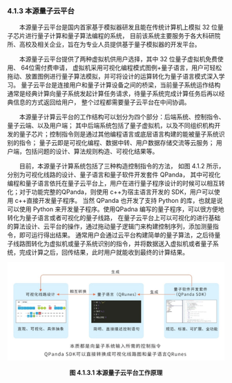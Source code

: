 ### 4.1.3 本源量子云平台

&emsp;&emsp;本源量子云平台是国内首家基于模拟器研发且能在传统计算机上模拟 32 位量子芯片进行量子计算和量子算法编程的系统，
目前该系统主要服务于各大科研院所、高校及相关企业，旨在为专业人员提供基于量子模拟器的开发平台。

&emsp;&emsp;本源量子云平台提供了两种虚拟机供用户选择，其中 32 位量子虚拟机免费使用、 64位需付费申请，
虚拟机采用可视化编程模式图例+量子语言，用户可轻松拖动、放置图例进行量子算法模拟，并可将设计的运算转化为量子语言模式深入学习。
量子云平台是连接用户和量子计算设备之间的桥梁，当前量子系统运作结构通常是经典计算向量子系统发起计算任务请求，待量子系统完成计算任务后再以经典信息的方式返回给用户，
整个过程都需要量子云平台在中间协调。

&emsp;&emsp;本源量子计算云平台的工作结构可以划分为四个部分：后端系统、控制指令、量子云端、以及用户端；
其中后端系统包括了量子虚拟机，以及不同组织机构开发的量子芯片；控制指令则是通过其他编程语言或底层语言构建的能被量子系统识别的指令； 
量子云即是可视化编程、数据中转、用户数据存储交流等云服务； 用户端，包括问题的设计、算法规则构造、可视化结果等。

&emsp;&emsp;目前，本源量子计算系统包括了三种构造控制指令的方法， 如图 4.1.2 所示， 分别为可视化线路的设计、量子语言和量子软件开发套件 QPanda，
其中可视化编程和量子语言依托在量子云平台上，用户在进行量子程序设计的时候可以相互转化；对于功能完整的QPanda，则使用 c++为宿主语言开发的 SDK，用户可以使用 c++直接开发量子程序。
当然 QPanda 也开发了支持 Python 的库，也就是说可以使用 Python 来开发量子程序。使用QPadna 编写的量子程序，可以很方便地转化为量子语言或者可视化的量子线路，
在量子云平台上可以可视化的进行基础的算法设计、云平台的操作，通过拖动量子逻辑门来构建控制序列，添加测量指令，即可运行得出结果。
通常用户会通过云平台构建简单的量子算法，之后待量子线路图转化为虚拟机或量子系统识别的指令，并将数据送入虚拟机或者量子系统，完成计算之后，回传结果，此时用户就能收到最终的计算结果。

<div align=center>

![图 4.1.3.1 本源量子云平台工作原理](../../../images/图%204.1.3.1%20本源量子云平台工作原理.png)

**图 4.1.3.1 本源量子云平台工作原理**
</div>